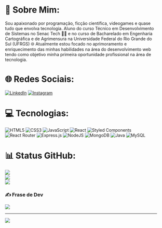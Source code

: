 # 💫 Sobre Mim:
Sou apaixonado por programação, ficção científica, videogames e quase tudo que envolva tecnologia. Aluno do curso Técnico em Desenvolvimento de Sistemas no Senac Tech 👨‍💻 e no curso de Bacharelado em Engenharia Cartográfica e de Agrimensura na Universidade Federal do Rio Grande do Sul (UFRGS) 🌐 Atualmente estou focado no aprimoramento e enriquecimento das minhas habilidades na área do desenvolvimento web tendo como objetivo minha primeira oportunidade profissional na área de tecnologia.

# 🌐 Redes Sociais:
[![LinkedIn](https://img.shields.io/badge/LinkedIn-0077B5?style=for-the-badge&logo=linkedin&logoColor=white)](https://linkedin.com/in/https://www.linkedin.com/in/lucas-palmeida/) [![Instagram](https://img.shields.io/badge/Instagram-E4405F?style=for-the-badge&logo=instagram&logoColor=white)](https://www.instagram.com/lucas_palmeida/) 

# 💻 Tecnologias:
![HTML5](https://img.shields.io/badge/html5-%23E34F26.svg?style=for-the-badge&logo=html5&logoColor=white) ![CSS3](https://img.shields.io/badge/css3-%231572B6.svg?style=for-the-badge&logo=css3&logoColor=white) ![JavaScript](https://img.shields.io/badge/javascript-%23323330.svg?style=for-the-badge&logo=javascript&logoColor=%23F7DF1E) ![React](https://img.shields.io/badge/react-%2320232a.svg?style=for-the-badge&logo=react&logoColor=%2361DAFB) ![Styled Components](https://img.shields.io/badge/styled--components-DB7093?style=for-the-badge&logo=styled-components&logoColor=white) ![React Router](https://img.shields.io/badge/React_Router-CA4245?style=for-the-badge&logo=react-router&logoColor=white) ![Express.js](https://img.shields.io/badge/express.js-%23404d59.svg?style=for-the-badge&logo=express&logoColor=%2361DAFB) ![NodeJS](https://img.shields.io/badge/node.js-6DA55F?style=for-the-badge&logo=node.js&logoColor=white) ![MongoDB](https://img.shields.io/badge/MongoDB-%234ea94b.svg?style=for-the-badge&logo=mongodb&logoColor=white) ![Java](https://img.shields.io/badge/java-%23ED8B00.svg?style=for-the-badge&logo=java&logoColor=white) ![MySQL](https://img.shields.io/badge/mysql-%2300f.svg?style=for-the-badge&logo=mysql&logoColor=white)

# 📊 Status GitHub:
![](https://github-readme-stats.vercel.app/api?username=lucas-palmeida&theme=radicalk&hide_border=false&include_all_commits=false&count_private=false)<br/>
![](https://github-readme-streak-stats.herokuapp.com/?user=lucas-palmeida&theme=radical&hide_border=false)<br/>
![](https://github-readme-stats.vercel.app/api/top-langs/?username=lucas-palmeida&theme=radical&hide_border=false&include_all_commits=false&count_private=false&layout=compact)

### ✍️ Frase de Dev
![](https://quotes-github-readme.vercel.app/api?type=horizontal&theme=tokyonight)

---
[![](https://visitcount.itsvg.in/api?id=lucas-palmeida&icon=2&color=8)](https://visitcount.itsvg.in)
